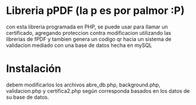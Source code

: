 # Libreria pPDF (la p es por palmor :P)

con esta libreria programada en PHP, se puede usar para llamar un certificado, agregando proteccion contra modificacion utilizando las librerias de fPDF y tambien genera un codigo qr hacia un sistema de validacion mediado con una base de datos hecha en mySQL

# Instalación

debem modificarlos los archivos abre_db.php, background.php, validacion.php y certifica2.php según corresponda basados en los datos de su base de datos.
